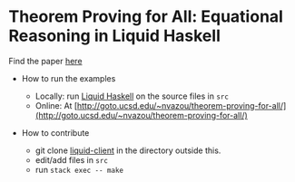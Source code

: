 # Theorem Proving for All: Equational Reasoning in Liquid Haskell 
Find the paper [here](http://goto.ucsd.edu/~nvazou/theorem-proving-for-all/main.pdf)

- How to run the examples 
  - Locally: run [Liquid Haskell](https://github.com/ucsd-progsys/liquidhaskell) on the source files in `src` 
  - Online: At [http://goto.ucsd.edu/~nvazou/theorem-proving-for-all/](http://goto.ucsd.edu/~nvazou/theorem-proving-for-all/) 
  
- How to contribute
  - git clone [liquid-client](https://github.com/ucsd-progsys/liquid-client) in the directory outside this. 
  - edit/add files in `src`
  - run `stack exec -- make`
